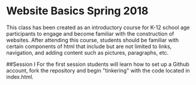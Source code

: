# Website Basics Spring 2018
This class has been created as an introductory course for K-12 school age participants to engage and become familiar with the construction of websites. After attending this course, students should be familiar with certain components of html that include but are not limited to links, navigation, and adding content such as pictures, paragraphs, etc.

##Session I
  For the first session students will learn how to set up a Github account, fork the repository and begin "tinkering" with the code located in index.html.
